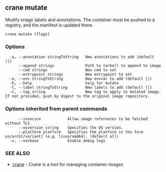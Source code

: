 ## crane mutate

Modify image labels and annotations. The container must be pushed to a registry, and the manifest is updated there.

```
crane mutate [flags]
```

### Options

```
  -a, --annotation stringToString   New annotations to add (default [])
      --append strings              Path to tarball to append to image
      --cmd strings                 New cmd to set
      --entrypoint strings          New entrypoint to set
  -e, --env stringToString          New envvar to add (default [])
  -h, --help                        help for mutate
  -l, --label stringToString        New labels to add (default [])
  -t, --tag string                  New tag to apply to mutated image. If not provided, push by digest to the original image repository.
```

### Options inherited from parent commands

```
      --insecure            Allow image references to be fetched without TLS
      --osversion string    Specifies the OS version.
      --platform platform   Specifies the platform in the form os/arch[/variant] (e.g. linux/amd64). (default all)
  -v, --verbose             Enable debug logs
```

### SEE ALSO

* [crane](crane.md)	 - Crane is a tool for managing container images

